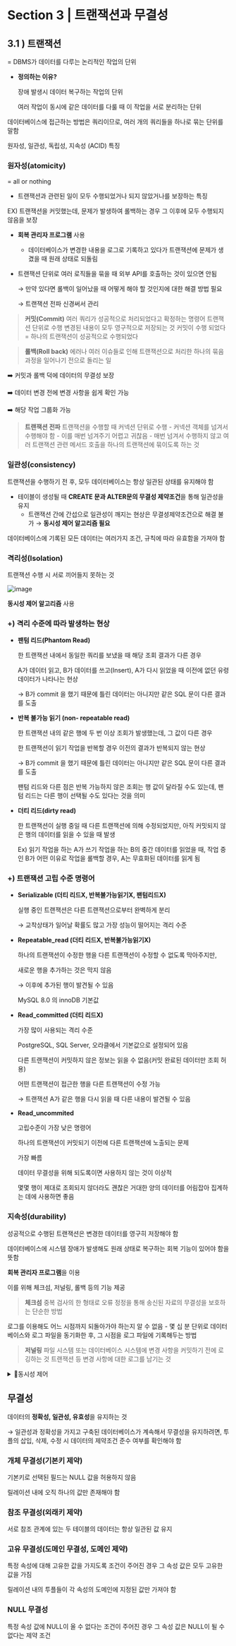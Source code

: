 # Section 3 | 트랜잭션과 무결성

## 3.1 ) 트랜잭션

= DBMS가 데이터를 다루는 논리적인 작업의 단위

- **정의하는 이유?**
    
    장애 발생시 데이터 복구하는 작업의 단위
    
    여러 작업이 동시에 같은 데이터를 다룰 때 이 작업을 서로 분리하는 단위
    

데이터베이스에 접근하는 방법은 쿼리이므로, 여러 개의 쿼리들을 하나로 묶는 단위를 말함

원자성, 일관성, 독립성, 지속성 (ACID) 특징

### 원자성(atomicity)

= all or nothing

- 트랜잭션과 관련된 일이 모두 수행되었거나 되지 않았거나를 보장하는 특징

EX) 트랜잭션을 커밋했는데, 문제가 발생하여 롤백하는 경우 그 이후에 모두 수행되지 않음을 보장

- **회복 관리자 프로그램** 사용
    - 데이터베이스가 변경한 내용을 로그로 기록하고 있다가 트랜잭션에 문제가 생겼을 때 원래 상태로 되돌림
- 트랜잭션 단위로 여러 로직들을 묶을 때 외부 API를 호출하는 것이 있으면 안됨
    
    → 만약 있다면 롤백이 일어났을 때 어떻게 해야 할 것인지에 대한 해결 방법 필요
    
    → 트랜잭션 전파 신경써서 관리
    

> **커밋(Commit)**
여러 쿼리가 성공적으로 처리되었다고 확정하는 명령어
트랜잭션 단위로 수행
변경된 내용이 모두 영구적으로 저장되는 것
커밋이 수행 되었다 = 하나의 트랜잭션이 성공적으로 수행되었다
> 

> **롤백(Roll back)**
에러나 여러 이슈들로 인해 트랜잭션으로 처리한 하나의 묶음 과정을 일어나기 전으로 돌리는 일
> 

➡️ 커밋과 롤백 덕에 데이터의 무결성 보장

➡️ 데이터 변경 전에 변경 사항을 쉽게 확인 가능

➡️ 해당 작업 그룹화 가능

> **트랜잭션 전파**
트랜잭션을 수행할 때 커넥션 단위로 수행 - 커넥션 객체를 넘겨서 수행해야 함 - 이를 매번 넘겨주기 어렵고 귀찮음 - 매번 넘겨서 수행하지 않고 여러 트랜잭션 관련 메서드 호출을 하나의 트랜잭션에 묶이도록 하는 것
> 

### 일관성(consistency)

트랜잭션을 수행하기 전 후, 모두 데이터베이스는 항상 일관된 상태를 유지해야 함 

- 테이블이 생성될 때 **CREATE 문과 ALTER문의 무결성 제약조건**을 통해 일관성을 유지
    - 트랜잭션 간에 간섭으로 일관성이 깨지는 현상은 무결셩제약조건으로 해결 불가 → **동시성 제어 알고리즘 필요**

데이터베이스에 기록된 모든 데이터는 여러가지 조건, 규칙에 따라 유효함을 가져야 함

### 격리성(Isolation)

트랜잭션 수행 시 서로 끼어들지 못하는 것

![image](https://github.com/user-attachments/assets/ae79dc43-dfe7-4bb4-9074-f7c817597bc6)


**동시성 제어 알고리즘** 사용

### +) 격리 수준에 따라 발생하는 현상

- **팬텀 리드(Phantom Read)**
    
    한 트랜잭션 내에서 동일한 쿼리를 보냈을 때 해당 조회 결과가 다른 경우
    
    A가 데이터 읽고, B가 데이터를 쓰고(Insert), A가 다시 읽었을 때 이전에 없던 유령 데이터가 나타나는 현상 
    
    → B가 commit 을 했기 때문에 틀린 데이터는 아니지만 같은 SQL 문이 다른 결과를 도출
    
- **반복 불가능 읽기
(non- repeatable read)**
    
    한 트랜잭션 내의 같은 행에 두 번 이상 조회가 발생했는데, 그 값이 다른 경우 
    
    한 트랜잭션이 읽기 작업을 반복할 경우 이전의 결과가 반복되지 않는 현상
    
    → B가 commit 을 했기 때문에 틀린 데이터는 아니지만 같은 SQL 문이 다른 결과를 도출
    
    팬텀 리드와 다른 점은 반복 가능하지 않은 조회는 행 값이 달라질 수도 있는데, 팬텀 리드는 다른 행이 선택될 수도 있다는 것을 의미
    
- **더티 리드(dirty read)**
    
    한 트랜잭션이 실행 중일 때 다른 트랜잭션에 의해 수정되었지만, 아직 커밋되지 않은 행의 데이터를 읽을 수 있을 때 발생
    
    Ex) 읽기 작업을 하는 A가 쓰기 작업을 하는 B의 중간 데이터를 읽었을 때, 작업 중인 B가 어떤 이유로 작업을 롤백할 경우, A는 무효화된 데이터를 읽게 됨 
    

### +) 트랜잭션 고립 수준 명령어

- **Serializable
(더티 리드X, 반복불가능읽기X, 팬텀리드X)**
    
    실행 중인 트랜잭션은 다른 트랜잭션으로부터 완벽하게 분리
    
    → 교착상태가 일어날 확률도 많고 가장 성능이 떨어지는 격리 수준
    
- **Repeatable_read
(더티 리드X, 반복불가능읽기X)**
    
    하나의 트랜잭션이 수정한 행을 다른 트랜잭션이 수정할 수 없도록 막아주지만,
    
    새로운 행을 추가하는 것은 막지 않음
    
    → 이후에 추가된 행이 발견될 수 있음
    
    MySQL 8.0 의 innoDB 기본값
    
- **Read_committed
(더티 리드X)**
    
    가장 많이 사용되는 격리 수준
    
    PostgreSQL, SQL Server, 오라클에서 기본값으로 설정되어 있음
    
    다른 트랜잭션이 커밋하지 않은 정보는 읽을 수 없음(커밋 완료된 데이터만 조회 허용)
    
    어떤 트랜잭션이 접근한 행을 다른 트랜잭션이 수정 가능
    
    → 트랜잭션 A가 같은 행을 다시 읽을 때 다른 내용이 발견될 수 있음
    
- **Read_uncommited**
    
    고립수준이 가장 낮은 명령어
    
    하나의 트랜잭션이 커밋되기 이전에 다른 트랜잭션에 노출되는 문제
    
    가장 빠름
    
    데이터 무결성을 위해 되도록이면 사용하지 않는 것이 이상적
    
    몇몇 행이 제대로 조회되지 않더라도 괜찮은 거대한 양의 데이터를 어림잡아 집계하는 데에 사용하면 좋음
    

### 지속성(durability)

성공적으로 수행된 트랜잭션은 변경한 데이터를 영구히 저장해야 함

데이터베이스에 시스템 장애가 발생해도 원래 상태로 복구하는 회복 기능이 있어야 함을 뜻함

**회복 관리자 프로그램**을 이용

이를 위해 체크섬, 저널링, 롤백 등의 기능 제공

> **체크섬**
중복 검사의 한 형태로 오류 정정을 통해 송신된 자료의 무결성을 보호하는 단순한 방법

로그를 이용해도 어느 시점까지 되돌아가야 하는지 알 수 없음 - 몇 십 분 단위로 데이터베이스와 로그 파일을 동기화한 후, 그 시점을 로그 파일에 기록해두는 방법
> 

> **저널링**
파일 시스템 또는 데이터베이스 시스템에 변경 사항을 커밋하기 전에 로깅하는 것
트랜잭션 등 변경 사항에 대한 로그를 남기는 것
> 

<details>
  <summary> 🐬동시성 제어 </summary>
  트랜잭션이 동시에 실행될 때, 일관성을 해치지 않도록 트랜잭션의 데이터 접근을 제어하는 DBMS의 기능

### 락(Lock)

트랜잭션이 데이터를 읽거나 수정할 때 데이터에 표시하는 **잠금장치**

락은 트랜잭션이 다루는 데이터를 다른 트랜잭션이 접근하지 못하도록 막아 대기 상태로 만듦

→ 사용자의 응답시간에 영향 → 가능한 최소화 해야 함

### 데드락(Deadlock, 교착상태)

두 개 이상의 트랜잭션이 각각 자신의 데이터에 대하여 락을 획득하고

상대방 데이터에 대하여 락을 요청

→ 무한 대기 상태 발생

</details>




## 무결성

데이터의 **정확성, 일관성, 유효성**을 유지하는 것

→ 일관성과 정확성을 가지고 구축된 데이터베이스가 계속해서 무결성을 유지하려면, 투플의 삽입, 삭제, 수정 시 데이터의 제약조건 준수 여부를 확인해야 함 

### 개체 무결성(기본키 제약)

기본키로 선택된 필드는  NULL 값을 허용하지 않음

릴레이션 내에 오직 하나의 값만 존재해야 함 

### 참조 무결성(외래키 제약)

서로 참조 관계에 있는 두 테이블의 데이터는 항상 일관된 값 유지

### 고유 무결성(도메인 무결성, 도메인 제약)

특정 속성에 대해 고유한 값을 가지도록 조건이 주어진 경우 그 속성 값은 모두 고유한 값을 가짐

릴레이션 내의 투플들이 각 속성의 도메인에 지정된 값만 가져야 함

### NULL 무결성

특정 속성 값에 NULL이 올 수 없다는 조건이 주어진 경우 그 속성 값은 NULL이 될 수 없다는 제약 조건
